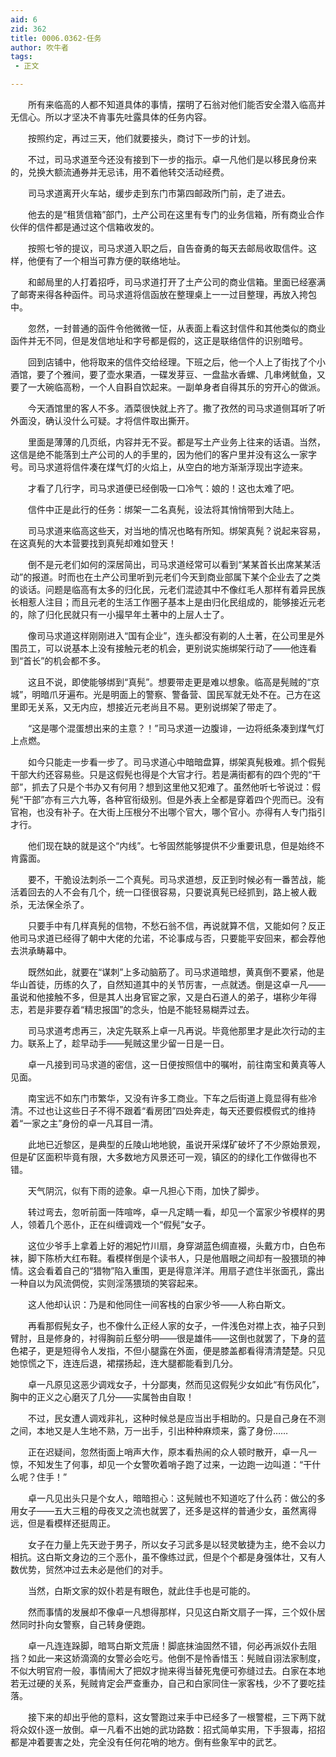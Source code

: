 ```yaml
---
aid: 6
zid: 362
title: 0006.0362-任务
author: 吹牛者
tags: 
 - 正文

---
```




　　所有来临高的人都不知道具体的事情，摆明了石翁对他们能否安全潜入临高并无信心。所以才坚决不肯事先吐露具体的任务内容。

　　按照约定，再过三天，他们就要接头，商讨下一步的计划。

　　不过，司马求道至今还没有接到下一步的指示。卓一凡他们是以移民身份来的，兑换大额流通券并无忌讳，用不着他转交活动经费。

　　司马求道离开火车站，缓步走到东门市第四邮政所门前，走了进去。

　　他去的是“租赁信箱”部门，土产公司在这里有专门的业务信箱，所有商业合作伙伴的信件都是通过这个信箱收发的。

　　按照七爷的提议，司马求道入职之后，自告奋勇的每天去邮局收取信件。这样，他便有了一个相当可靠方便的联络地址。

　　和邮局里的人打着招呼，司马求道打开了土产公司的商业信箱。里面已经塞满了邮寄来得各种函件。司马求道将信函放在整理桌上一一过目整理，再放入挎包中。

　　忽然，一封普通的函件令他微微一怔，从表面上看这封信件和其他类似的商业函件并无不同，但是发信地址和字号都是假的，这正是联络信件的识别暗号。

　　回到店铺中，他将取来的信件交给经理。下班之后，他一个人上了街找了个小酒馆，要了个雅间，要了壶水果酒，一碟发芽豆、一盘盐水香螺、几串烤鱿鱼，又要了一大碗临高粉，一个人自斟自饮起来。一副单身者自得其乐的穷开心的做派。

　　今天酒馆里的客人不多。酒菜很快就上齐了。撒了孜然的司马求道侧耳听了听外面没，确认没什么可疑。才将信件取出撕开。

　　里面是薄薄的几页纸，内容并无不妥。都是写土产业务上往来的话语。当然，这信是绝不能落到土产公司的人的手里的，因为他们的客户里并没有这么一家字号。司马求道将信件凑在煤气灯的火焰上，从空白的地方渐渐浮现出字迹来。

　　才看了几行字，司马求道便已经倒吸一口冷气：娘的！这也太难了吧。

　　信件中正是此行的任务：绑架一二名真髡，设法将其悄悄带到大陆上。

　　司马求道来临高这些天，对当地的情况也略有所知。绑架真髡？说起来容易，在这真髡的大本营要找到真髡却难如登天！

　　倒不是元老们如何的深居简出，司马求道经常可以看到“某某首长出席某某活动”的报道。时而也在土产公司里听到元老们今天到商业部属下某个企业去了之类的谈话。问题是临高有太多的归化民，元老们混迹其中不像红毛人那样有着异民族长相惹人注目；而且元老的生活工作圈子基本上是由归化民组成的，能够接近元老的，除了归化民就只有一小撮早年土著中的上层人士了。

　　像司马求道这样刚刚进入“国有企业”，连头都没有剃的人土著，在公司里是外围员工，可以说基本上没有接触元老的机会，更别说实施绑架行动了——他连看到“首长”的机会都不多。

　　这且不说，即使能够绑到“真髡”。想要带走更是难以想象。临高是髡贼的“京城”，明暗爪牙遍布。光是明面上的警察、警备营、国民军就无处不在。己方在这里即无关系，又无内应，想接近元老尚且不易。更别说绑架了带走了。

　　“这是哪个混蛋想出来的主意？！”司马求道一边腹诽，一边将纸条凑到煤气灯上点燃。

　　如今只能走一步看一步了。司马求道心中暗暗盘算，绑架真髡极难。抓个假髡干部大约还容易些。只是这假髡也得是个大官才行。若是满街都有的四个兜的“干部”，抓去了只是个书办又有何用？想到这里他又犯难了。虽然他听七爷说过：假髡“干部”亦有三六九等，各种官衔级别。但是外表上全都是穿着四个兜而已。没有官袍，也没有补子。在大街上压根分不出哪个官大，哪个官小。亦得有人专门指引才行。

　　他们现在缺的就是这个“内线”。七爷固然能够提供不少重要讯息，但是始终不肯露面。

　　要不，干脆设法刺杀一二个真髡。司马求道想，反正到时候必有一番苦战，能活着回去的人不会有几个，统一口径很容易，只要说真髡已经抓到，路上被人截杀，无法保全杀了。

　　只要手中有几样真髡的信物，不愁石翁不信，再说就算不信，又能如何？反正他司马求道已经得了朝中大佬的允诺，不论事成与否，只要能平安回来，都会荐他去洪承畴幕中。

　　既然如此，就要在“谋刺”上多动脑筋了。司马求道暗想，黄真倒不要紧，他是华山首徒，历练的久了，自然知道其中的关节厉害，一点就透。倒是这卓一凡——虽说和他接触不多，但是其人出身官宦之家，又是白石道人的弟子，堪称少年得志，若是非要存着“精忠报国”的念头，怕是不能轻易糊弄过去。

　　司马求道考虑再三，决定先联系上卓一凡再说。毕竟他那里才是此次行动的主力。联系上了，趁早动手——髡贼这里少留一日是一日。

　　卓一凡接到司马求道的密信，这一日便按照信中的嘱咐，前往南宝和黄真等人见面。

　　南宝远不如东门市繁华，又没有许多工商业。下车之后街道上竟显得有些冷清。不过也让这些日子不得不跟着“看房团”四处奔走，每天还要假模假式的维持着“一家之主”身份的卓一凡耳目一清。

　　此地已近黎区，是典型的丘陵山地地貌，虽说开采煤矿破坏了不少原始景观，但是矿区面积毕竟有限，大多数地方风景还可一观，镇区的的绿化工作做得也不错。

　　天气阴沉，似有下雨的迹象。卓一凡担心下雨，加快了脚步。

　　转过弯去，忽听前面一阵喧哗，卓一凡定睛一看，却见一个富家少爷模样的男人，领着几个恶仆，正在纠缠调戏一个“假髡”女子。

　　这位少爷手上拿着上好的湘妃竹川扇，身穿湖蓝色绸直裰，头戴方巾，白色布袜，脚下陈桥大红布鞋。看模样倒是个读书人，只是他眉眼之间却有一股猥琐的神情。这会看着自己的“猎物”陷入重围，更是得意洋洋。用扇子遮住半张面孔，露出一种自以为风流倜傥，实则淫荡猥琐的笑容起来。

　　这人他却认识：乃是和他同住一间客栈的白家少爷——人称白斯文。

　　再看那假髡女子，也不像什么正经人家的女子，一件浅色对襟上衣，袖子只到臂肘，且是修身的，衬得胸前丘壑分明——很是雄伟——这倒也就罢了，下身的蓝色裙子，更是短得令人发指，不但小腿露在外面，便是膝盖都看得清清楚楚。只见她惊慌之下，连连后退，裙摆扬起，连大腿都能看到几分。

　　卓一凡原见这恶少调戏女子，十分鄙夷，然而见这假髡少女如此“有伤风化”，胸中的正义之心磨灭了几分——实属咎由自取！

　　不过，民女遭人调戏非礼，这种时候总是应当出手相助的。只是自己身在不测之间，本地又是人生地不熟，万一出手，引出种种麻烦来，露了身份……

　　正在迟疑间，忽然街面上哨声大作，原本看热闹的众人顿时散开，卓一凡一惊，不知发生了何事，却见一个女警吹着哨子跑了过来，一边跑一边叫道：“干什么呢？住手！”

　　卓一凡见出头只是个女人，暗暗担心：这髡贼也不知道吃了什么药：做公的多用女子——五大三粗的母夜叉之流也就罢了，还多是这样的普通少女，虽然离得远，但是看模样还挺周正。

　　女子在力量上先天逊于男子，所以女子习武多是以轻灵敏捷为主，绝不会以力相抗。这白斯文身边的三个恶仆，虽不像练过武，但是个个都是身强体壮，又有人数优势，贸然冲过去未必是他们的对手。

　　当然，白斯文家的奴仆若是有眼色，就此住手也是可能的。

　　然而事情的发展却不像卓一凡想得那样，只见这白斯文扇子一挥，三个奴仆居然同时扑向女警察，自己转身便跑。

　　卓一凡连连跺脚，暗骂白斯文荒唐！脚底抹油固然不错，何必再派奴仆去阻挡？如此一来这娇滴滴的女警必会吃亏。他倒不是怜香惜玉：髡贼自诩法家制度，不似大明官府一般，事情闹大了把奴才抛来得当替死鬼便可弥缝过去。白家在本地若无过硬的关系，髡贼肯定会严查重办，自己和白家同住一家客栈，少不了要吃挂落。

　　接下来的却出乎他的意料，这女警跑过来手中已经多了一根警棍，三下两下就将众奴仆逐一放倒。卓一凡看不出她的武功路数：招式简单实用，下手狠毒，招招都是冲着要害之处，完全没有任何花哨的地方。倒有些象军中的武艺。


